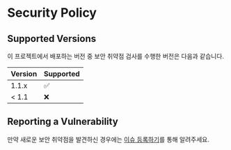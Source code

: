 # Security Policy

## Supported Versions

이 프로젝트에서 배포하는 버전 중 보안 취약점 검사를 수행한 버전은 다음과 같습니다.

| Version | Supported          |
| ------- | ------------------ |
| 1.1.x   | :white_check_mark: |
| < 1.1   | :x:                |


## Reporting a Vulnerability

만약 새로운 보안 취약점을 발견하신 경우에는 [이슈 등록하기](https://github.com/hamonikr/hamonize/issues)를 통해 알려주세요.

